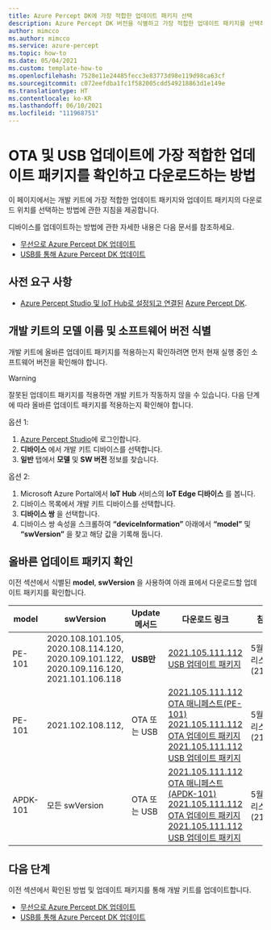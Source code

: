 ```yaml
---
title: Azure Percept DK에 가장 적합한 업데이트 패키지 선택
description: Azure Percept DK 버전을 식별하고 가장 적합한 업데이트 패키지를 선택하는 방법
author: mimcco
ms.author: mimcco
ms.service: azure-percept
ms.topic: how-to
ms.date: 05/04/2021
ms.custom: template-how-to
ms.openlocfilehash: 7528e11e24485fecc3e83773d98e119d98ca63cf
ms.sourcegitcommit: c072eefdba1fc1f582005cdd549218863d1e149e
ms.translationtype: HT
ms.contentlocale: ko-KR
ms.lasthandoff: 06/10/2021
ms.locfileid: "111968751"
---
```

# <a name="how-to-determine-and-download-the-best-update-package-for-ota-and-usb-updates"></a>OTA 및 USB 업데이트에 가장 적합한 업데이트 패키지를 확인하고 다운로드하는 방법

이 페이지에서는 개발 키트에 가장 적합한 업데이트 패키지와 업데이트 패키지의 다운로드 위치를 선택하는 방법에 관한 지침을 제공합니다.

디바이스를 업데이트하는 방법에 관한 자세한 내용은 다음 문서를 참조하세요.
- [무선으로 Azure Percept DK 업데이트](./how-to-update-over-the-air.md)
- [USB를 통해 Azure Percept DK 업데이트](./how-to-update-via-usb.md)


## <a name="prerequisites"></a>사전 요구 사항

- [Azure Percept Studio 및 IoT Hub로 설정되고 연결된](./quickstart-percept-dk-set-up.md) [Azure Percept DK](https://go.microsoft.com/fwlink/?linkid=2155270).

## <a name="identify-the-model-name-and-software-version-of-your-dev-kit"></a>개발 키트의 모델 이름 및 소프트웨어 버전 식별
개발 키트에 올바른 업데이트 패키지를 적용하는지 확인하려면 먼저 현재 실행 중인 소프트웨어 버전을 확인해야 합니다.

> [!WARNING]
> 잘못된 업데이트 패키지를 적용하면 개발 키트가 작동하지 않을 수 있습니다. 다음 단계에 따라 올바른 업데이트 패키지를 적용하는지 확인해야 합니다.

옵션 1:
1. [Azure Percept Studio](./overview-azure-percept-studio.md)에 로그인합니다.
2. **디바이스** 에서 개발 키트 디바이스를 선택합니다.
3. **일반** 탭에서 **모델** 및 **SW 버전** 정보를 찾습니다.

옵션 2:
1. Microsoft Azure Portal에서 **IoT Hub** 서비스의 **IoT Edge 디바이스** 를 봅니다.
2. 디바이스 목록에서 개발 키트 디바이스를 선택합니다.
3. **디바이스 쌍** 을 선택합니다.
4. 디바이스 쌍 속성을 스크롤하여 **“deviceInformation”** 아래에서 **“model”** 및 **“swVersion”** 을 찾고 해당 값을 기록해 둡니다.

## <a name="determine-the-correct-update-package"></a>올바른 업데이트 패키지 확인
이전 섹션에서 식별된 **model**, **swVersion** 을 사용하여 아래 표에서 다운로드할 업데이트 패키지를 확인합니다.


|model  |swVersion  |Update 메서드  |다운로드 링크  |참고  |
|---------|---------|---------|---------|---------|
|PE-101     |2020.108.101.105, <br>2020.108.114.120, <br>2020.109.101.122, <br>2020.109.116.120, <br>2021.101.106.118        |**USB만**         |[2021.105.111.112 USB 업데이트 패키지](https://go.microsoft.com/fwlink/?linkid=2155734)         |5월 릴리스(2105)         |
|PE-101     |2021.102.108.112, <br>         |OTA 또는 USB        |[2021.105.111.112 OTA 매니페스트(PE-101)](https://go.microsoft.com/fwlink/?linkid=2155625)<br>[2021.105.111.112 OTA 업데이트 패키지](https://go.microsoft.com/fwlink/?linkid=2161538)<br>[2021.105.111.112 USB 업데이트 패키지](https://go.microsoft.com/fwlink/?linkid=2155734)          |5월 릴리스(2105)         |
|APDK-101     |모든 swVersion        |OTA 또는 USB       | [2021.105.111.112 OTA 매니페스트(APDK-101)](https://go.microsoft.com/fwlink/?linkid=2163554)<br>[2021.105.111.112 OTA 업데이트 패키지](https://go.microsoft.com/fwlink/?linkid=2163456)<br>[2021.105.111.112 USB 업데이트 패키지](https://go.microsoft.com/fwlink/?linkid=2163555)        |5월 릴리스(2105)         |


## <a name="next-steps"></a>다음 단계
이전 섹션에서 확인된 방법 및 업데이트 패키지를 통해 개발 키트를 업데이트합니다.
- [무선으로 Azure Percept DK 업데이트](./how-to-update-over-the-air.md)
- [USB를 통해 Azure Percept DK 업데이트](./how-to-update-via-usb.md)